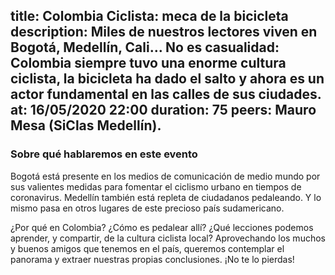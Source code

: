 title: Colombia Ciclista: meca de la bicicleta
description: Miles de nuestros lectores viven en Bogotá, Medellín, Cali… No es casualidad: Colombia siempre tuvo una enorme cultura ciclista, la bicicleta ha dado el salto y ahora es un actor fundamental en las calles de sus ciudades. 
at: 16/05/2020 22:00
duration: 75
peers: Mauro Mesa (SiClas Medellín). 
----
### Sobre qué hablaremos en este evento

Bogotá está presente en los medios de comunicación de medio mundo por sus valientes medidas para fomentar el ciclismo urbano en tiempos de coronavirus. Medellín también está repleta de ciudadanos pedaleando. Y lo mismo pasa en otros lugares de este precioso país sudamericano. 

¿Por qué en Colombia? ¿Cómo es pedalear allí? ¿Qué lecciones podemos aprender, y compartir, de la cultura ciclista local? Aprovechando los muchos y buenos amigos que tenemos en el país, queremos contemplar el panorama y extraer nuestras propias conclusiones. ¡No te lo pierdas!
